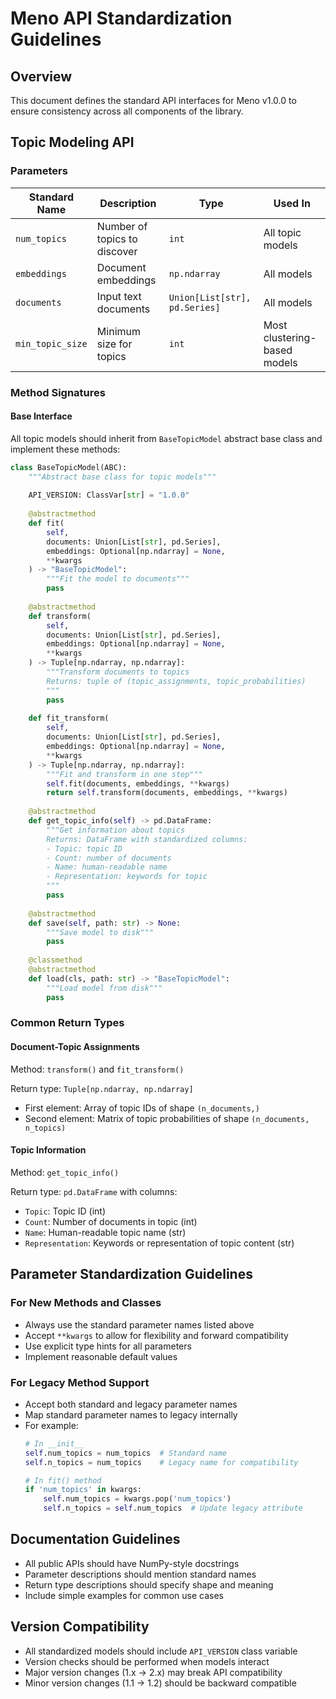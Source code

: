 # Meno API Standardization Guidelines

## Overview
This document defines the standard API interfaces for Meno v1.0.0 to ensure consistency across all components of the library.

## Topic Modeling API

### Parameters

| Standard Name | Description | Type | Used In |
|---------------|-------------|------|---------|
| `num_topics`  | Number of topics to discover | `int` | All topic models |
| `embeddings`  | Document embeddings | `np.ndarray` | All models |
| `documents`   | Input text documents | `Union[List[str], pd.Series]` | All models |
| `min_topic_size` | Minimum size for topics | `int` | Most clustering-based models |

### Method Signatures

#### Base Interface

All topic models should inherit from `BaseTopicModel` abstract base class and implement these methods:

```python
class BaseTopicModel(ABC):
    """Abstract base class for topic models"""
    
    API_VERSION: ClassVar[str] = "1.0.0"
    
    @abstractmethod
    def fit(
        self,
        documents: Union[List[str], pd.Series],
        embeddings: Optional[np.ndarray] = None,
        **kwargs
    ) -> "BaseTopicModel":
        """Fit the model to documents"""
        pass
    
    @abstractmethod
    def transform(
        self,
        documents: Union[List[str], pd.Series],
        embeddings: Optional[np.ndarray] = None,
        **kwargs
    ) -> Tuple[np.ndarray, np.ndarray]:
        """Transform documents to topics
        Returns: tuple of (topic_assignments, topic_probabilities)
        """
        pass
    
    def fit_transform(
        self,
        documents: Union[List[str], pd.Series],
        embeddings: Optional[np.ndarray] = None,
        **kwargs
    ) -> Tuple[np.ndarray, np.ndarray]:
        """Fit and transform in one step"""
        self.fit(documents, embeddings, **kwargs)
        return self.transform(documents, embeddings, **kwargs)
    
    @abstractmethod
    def get_topic_info(self) -> pd.DataFrame:
        """Get information about topics
        Returns: DataFrame with standardized columns:
        - Topic: topic ID
        - Count: number of documents
        - Name: human-readable name
        - Representation: keywords for topic
        """
        pass
    
    @abstractmethod
    def save(self, path: str) -> None:
        """Save model to disk"""
        pass
    
    @classmethod
    @abstractmethod
    def load(cls, path: str) -> "BaseTopicModel":
        """Load model from disk"""
        pass
```

### Common Return Types

#### Document-Topic Assignments
Method: `transform()` and `fit_transform()`

Return type: `Tuple[np.ndarray, np.ndarray]`
- First element: Array of topic IDs of shape `(n_documents,)`
- Second element: Matrix of topic probabilities of shape `(n_documents, n_topics)`

#### Topic Information
Method: `get_topic_info()`

Return type: `pd.DataFrame` with columns:
- `Topic`: Topic ID (int)
- `Count`: Number of documents in topic (int)
- `Name`: Human-readable topic name (str)
- `Representation`: Keywords or representation of topic content (str)

## Parameter Standardization Guidelines

### For New Methods and Classes
- Always use the standard parameter names listed above
- Accept `**kwargs` to allow for flexibility and forward compatibility
- Use explicit type hints for all parameters
- Implement reasonable default values

### For Legacy Method Support
- Accept both standard and legacy parameter names
- Map standard parameter names to legacy internally
- For example:
  ```python
  # In __init__
  self.num_topics = num_topics  # Standard name
  self.n_topics = num_topics    # Legacy name for compatibility
  
  # In fit() method
  if 'num_topics' in kwargs:
      self.num_topics = kwargs.pop('num_topics')
      self.n_topics = self.num_topics  # Update legacy attribute
  ```

## Documentation Guidelines

- All public APIs should have NumPy-style docstrings
- Parameter descriptions should mention standard names
- Return type descriptions should specify shape and meaning
- Include simple examples for common use cases

## Version Compatibility

- All standardized models should include `API_VERSION` class variable
- Version checks should be performed when models interact
- Major version changes (1.x → 2.x) may break API compatibility
- Minor version changes (1.1 → 1.2) should be backward compatible